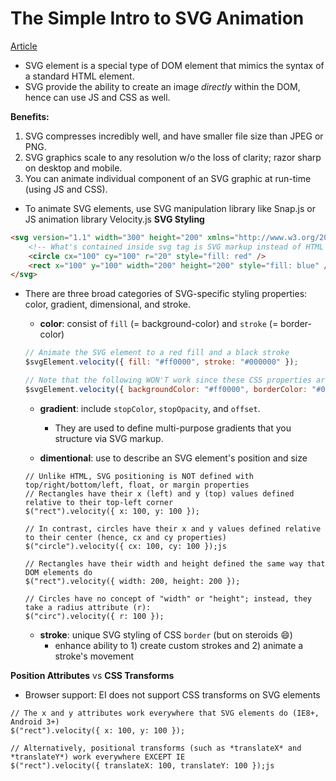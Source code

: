 # The Simple Intro to SVG Animation

[Article](https://davidwalsh.name/svg-animation)

* SVG element is a special type of DOM element that mimics the syntax of a standard HTML element.
* SVG provide the ability to create an image *directly* within the DOM, hence can use JS and CSS as well.

**Benefits:**
  1. SVG compresses incredibly well, and have smaller file size than JPEG or PNG.
  2. SVG graphics scale to any resolution w/o the loss of clarity; razor sharp on desktop and mobile.
  3. You can animate individual component of an SVG graphic at run-time (using JS and CSS).

* To animate SVG elements, use SVG manipulation library like Snap.js or JS animation library Velocity.js
**SVG Styling**
```html
<svg version="1.1" width="300" height="200" xmlns="http://www.w3.org/2000/svg">
    <!-- What's contained inside svg tag is SVG markup instead of HTML markup -->
    <circle cx="100" cy="100" r="20" style="fill: red" />
    <rect x="100" y="100" width="200" height="200" style="fill: blue" />
</svg>
```

* There are three broad categories of SVG-specific styling properties: color, gradient, dimensional, and stroke.
  * **color**: consist of `fill` (= background-color) and `stroke` (= border-color)
  ```js
  // Animate the SVG element to a red fill and a black stroke
  $svgElement.velocity({ fill: "#ff0000", stroke: "#000000" });
  
  // Note that the following WON'T work since these CSS properties are NOT supported by SVG:
  $svgElement.velocity({ backgroundColor: "#ff0000", borderColor: "#000000" });
  ```

  * **gradient**: include `stopColor`, `stopOpacity`, and `offset`. 
    * They are used to define multi-purpose gradients that you structure via SVG markup.

  * **dimentional**: use to describe an SVG element's position and size
  ```
  // Unlike HTML, SVG positioning is NOT defined with top/right/bottom/left, float, or margin properties
  // Rectangles have their x (left) and y (top) values defined relative to their top-left corner
  $("rect").velocity({ x: 100, y: 100 });
  
  // In contrast, circles have their x and y values defined relative to their center (hence, cx and cy properties)
  $("circle").velocity({ cx: 100, cy: 100 });js
  
  // Rectangles have their width and height defined the same way that DOM elements do
  $("rect").velocity({ width: 200, height: 200 });
  
  // Circles have no concept of "width" or "height"; instead, they take a radius attribute (r):
  $("circ").velocity({ r: 100 });
  ```

  * **stroke**: unique SVG styling of CSS `border` (but on steroids :smile:)
    * enhance ability to 1) create custom strokes and 2) animate a stroke's movement

**Position Attributes** vs **CSS Transforms**
  * Browser support: EI does not support CSS transforms on SVG elements
  ```
  // The x and y attributes work everywhere that SVG elements do (IE8+, Android 3+)
  $("rect").velocity({ x: 100, y: 100 });

  // Alternatively, positional transforms (such as *translateX* and *translateY*) work everywhere EXCEPT IE
  $("rect").velocity({ translateX: 100, translateY: 100 });js
  ```
